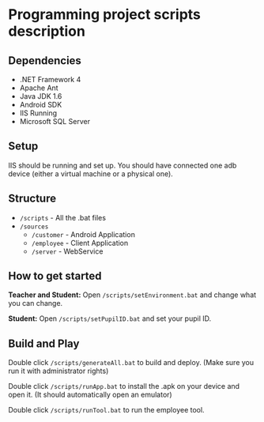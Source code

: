 # Programming project scripts description

## Dependencies

 - .NET Framework 4
 - Apache Ant
 - Java JDK 1.6
 - Android SDK
 - IIS Running
 - Microsoft SQL Server

## Setup

IIS should be running and set up. You should have connected one adb device (either a virtual machine or a physical one).

## Structure

  - `/scripts` -  All the .bat files
  - `/sources`
    - `/customer` - Android Application
    - `/employee` - Client Application
    - `/server` - WebService

## How to get started

**Teacher and Student:** Open `/scripts/setEnvironment.bat` and change what you can change.

**Student:** Open `/scripts/setPupilID.bat` and set your pupil ID.

## Build and Play

Double click `/scripts/generateAll.bat` to build and deploy. (Make sure you run it with administrator rights)

Double click `/scripts/runApp.bat` to install the .apk on your device and open it. (It should automatically open an emulator)

Double click `/scripts/runTool.bat` to run the employee tool.